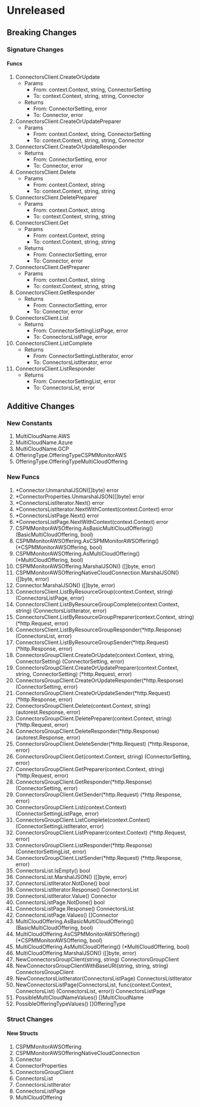 # Unreleased

## Breaking Changes

### Signature Changes

#### Funcs

1. ConnectorsClient.CreateOrUpdate
	- Params
		- From: context.Context, string, ConnectorSetting
		- To: context.Context, string, string, Connector
	- Returns
		- From: ConnectorSetting, error
		- To: Connector, error
1. ConnectorsClient.CreateOrUpdatePreparer
	- Params
		- From: context.Context, string, ConnectorSetting
		- To: context.Context, string, string, Connector
1. ConnectorsClient.CreateOrUpdateResponder
	- Returns
		- From: ConnectorSetting, error
		- To: Connector, error
1. ConnectorsClient.Delete
	- Params
		- From: context.Context, string
		- To: context.Context, string, string
1. ConnectorsClient.DeletePreparer
	- Params
		- From: context.Context, string
		- To: context.Context, string, string
1. ConnectorsClient.Get
	- Params
		- From: context.Context, string
		- To: context.Context, string, string
	- Returns
		- From: ConnectorSetting, error
		- To: Connector, error
1. ConnectorsClient.GetPreparer
	- Params
		- From: context.Context, string
		- To: context.Context, string, string
1. ConnectorsClient.GetResponder
	- Returns
		- From: ConnectorSetting, error
		- To: Connector, error
1. ConnectorsClient.List
	- Returns
		- From: ConnectorSettingListPage, error
		- To: ConnectorsListPage, error
1. ConnectorsClient.ListComplete
	- Returns
		- From: ConnectorSettingListIterator, error
		- To: ConnectorsListIterator, error
1. ConnectorsClient.ListResponder
	- Returns
		- From: ConnectorSettingList, error
		- To: ConnectorsList, error

## Additive Changes

### New Constants

1. MultiCloudName.AWS
1. MultiCloudName.Azure
1. MultiCloudName.GCP
1. OfferingType.OfferingTypeCSPMMonitorAWS
1. OfferingType.OfferingTypeMultiCloudOffering

### New Funcs

1. *Connector.UnmarshalJSON([]byte) error
1. *ConnectorProperties.UnmarshalJSON([]byte) error
1. *ConnectorsListIterator.Next() error
1. *ConnectorsListIterator.NextWithContext(context.Context) error
1. *ConnectorsListPage.Next() error
1. *ConnectorsListPage.NextWithContext(context.Context) error
1. CSPMMonitorAWSOffering.AsBasicMultiCloudOffering() (BasicMultiCloudOffering, bool)
1. CSPMMonitorAWSOffering.AsCSPMMonitorAWSOffering() (*CSPMMonitorAWSOffering, bool)
1. CSPMMonitorAWSOffering.AsMultiCloudOffering() (*MultiCloudOffering, bool)
1. CSPMMonitorAWSOffering.MarshalJSON() ([]byte, error)
1. CSPMMonitorAWSOfferingNativeCloudConnection.MarshalJSON() ([]byte, error)
1. Connector.MarshalJSON() ([]byte, error)
1. ConnectorsClient.ListByResourceGroup(context.Context, string) (ConnectorsListPage, error)
1. ConnectorsClient.ListByResourceGroupComplete(context.Context, string) (ConnectorsListIterator, error)
1. ConnectorsClient.ListByResourceGroupPreparer(context.Context, string) (*http.Request, error)
1. ConnectorsClient.ListByResourceGroupResponder(*http.Response) (ConnectorsList, error)
1. ConnectorsClient.ListByResourceGroupSender(*http.Request) (*http.Response, error)
1. ConnectorsGroupClient.CreateOrUpdate(context.Context, string, ConnectorSetting) (ConnectorSetting, error)
1. ConnectorsGroupClient.CreateOrUpdatePreparer(context.Context, string, ConnectorSetting) (*http.Request, error)
1. ConnectorsGroupClient.CreateOrUpdateResponder(*http.Response) (ConnectorSetting, error)
1. ConnectorsGroupClient.CreateOrUpdateSender(*http.Request) (*http.Response, error)
1. ConnectorsGroupClient.Delete(context.Context, string) (autorest.Response, error)
1. ConnectorsGroupClient.DeletePreparer(context.Context, string) (*http.Request, error)
1. ConnectorsGroupClient.DeleteResponder(*http.Response) (autorest.Response, error)
1. ConnectorsGroupClient.DeleteSender(*http.Request) (*http.Response, error)
1. ConnectorsGroupClient.Get(context.Context, string) (ConnectorSetting, error)
1. ConnectorsGroupClient.GetPreparer(context.Context, string) (*http.Request, error)
1. ConnectorsGroupClient.GetResponder(*http.Response) (ConnectorSetting, error)
1. ConnectorsGroupClient.GetSender(*http.Request) (*http.Response, error)
1. ConnectorsGroupClient.List(context.Context) (ConnectorSettingListPage, error)
1. ConnectorsGroupClient.ListComplete(context.Context) (ConnectorSettingListIterator, error)
1. ConnectorsGroupClient.ListPreparer(context.Context) (*http.Request, error)
1. ConnectorsGroupClient.ListResponder(*http.Response) (ConnectorSettingList, error)
1. ConnectorsGroupClient.ListSender(*http.Request) (*http.Response, error)
1. ConnectorsList.IsEmpty() bool
1. ConnectorsList.MarshalJSON() ([]byte, error)
1. ConnectorsListIterator.NotDone() bool
1. ConnectorsListIterator.Response() ConnectorsList
1. ConnectorsListIterator.Value() Connector
1. ConnectorsListPage.NotDone() bool
1. ConnectorsListPage.Response() ConnectorsList
1. ConnectorsListPage.Values() []Connector
1. MultiCloudOffering.AsBasicMultiCloudOffering() (BasicMultiCloudOffering, bool)
1. MultiCloudOffering.AsCSPMMonitorAWSOffering() (*CSPMMonitorAWSOffering, bool)
1. MultiCloudOffering.AsMultiCloudOffering() (*MultiCloudOffering, bool)
1. MultiCloudOffering.MarshalJSON() ([]byte, error)
1. NewConnectorsGroupClient(string, string) ConnectorsGroupClient
1. NewConnectorsGroupClientWithBaseURI(string, string, string) ConnectorsGroupClient
1. NewConnectorsListIterator(ConnectorsListPage) ConnectorsListIterator
1. NewConnectorsListPage(ConnectorsList, func(context.Context, ConnectorsList) (ConnectorsList, error)) ConnectorsListPage
1. PossibleMultiCloudNameValues() []MultiCloudName
1. PossibleOfferingTypeValues() []OfferingType

### Struct Changes

#### New Structs

1. CSPMMonitorAWSOffering
1. CSPMMonitorAWSOfferingNativeCloudConnection
1. Connector
1. ConnectorProperties
1. ConnectorsGroupClient
1. ConnectorsList
1. ConnectorsListIterator
1. ConnectorsListPage
1. MultiCloudOffering
